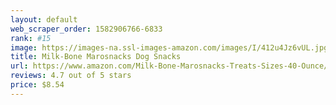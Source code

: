 ```yaml
---
layout: default 
﻿web_scraper_order: 1582906766-6833
rank: #15
image: https://images-na.ssl-images-amazon.com/images/I/412u4Jz6vUL.jpg
title: Milk-Bone Marosnacks Dog Snacks
url: https://www.amazon.com/Milk-Bone-Marosnacks-Treats-Sizes-40-Ounce/dp/B003PMQMK2/ref=zg_mw_pet-supplies_15?_encoding=UTF8&psc=1&refRID=1681C9HM719PR5VMS4KX
reviews: 4.7 out of 5 stars
price: $8.54 
---
```

